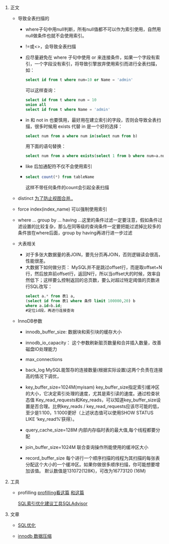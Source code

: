 1. 正文

    - 导致全表扫描的
        - where子句中用null判断，所有null值都不可以作为索引使用，自然用null做条件也就不会使用索引。
        - !=或<>，会导致全表扫描
        - 应尽量避免在 where 子句中使用 or 来连接条件，如果一个字段有索引，一个字段没有索引，将导致引擎放弃使用索引而进行全表扫描，如：
            ```sql
            select id from t where num=10 or Name = 'admin'
            ```
            可以这样查询：
            ```sql
            select id from t where num = 10
            union all
            select id from t where Name = 'admin'
            ```
        - in 和 not in 也要慎用，最好用在建立索引的字段，否则会导致全表扫描，很多时候用 exists 代替 in 是一个好的选择：
            ```sql
            select num from a where num in(select num from b)
            ```
            用下面的语句替换：
            ```sql
            select num from a where exists(select 1 from b where num=a.num)
            ```
        - like 后加通配符不仅不会使用索引

        - ```sql
          select count(*) from tableName
          ```
            这样不带任何条件的count会引起全表扫描

    - distinct [为了防止视图合并..](https://blog.csdn.net/ren6370/article/details/73732537)

    - force index(index_name) 可以强制使用索引

    - where ... group by ... having ...这里的条件过滤一定要注意，假如条件过滤设置的比较复杂，那么在同等级的查询条件一定要把能过滤掉比较多的条件放在where后面，group by having再进行进一步过滤

    - 大表相关
        - 对于多张大数据量的表JOIN，要先分页再JOIN，否则逻辑读会很高，性能很差。
        - 大数据下如何做分页：
            MySQL并不是跳过offset行，而是取offset+N行，然后放弃前offset行，返回N行，所以当offset大的时候，效率自然低下；这样要么控制返回的总页数，要么对超过特定阈值的页数进行SQL改写：
            ```sql
            select a.* from 表1 a,
            (select id from 表1 where 条件 limit 100000,20) b
            where a.id=b.id;
            #定位id段，再进行连接查询
            ```
    - InnoDB参数
        - innodb_buffer_size:
            数据块和索引块的缓存大小
        - innodb_io_capacity：
            这个参数刷新脏页数量和合并插入数量，改善磁盘IO处理能力

        - max_connections

        - back_log
            MySQL能暂存的连接数量(根据实际设置)这两个负责在连接高的情况下调优，

        - key_buffer_size=1024M(myisam)
            key_buffer_size指定索引缓冲区的大小，它决定索引处理的速度，尤其是索引读的速度。通过检查状态值 Key_read_requests和Key_reads，可以知道key_buffer_size设置是否合理。比例key_reads / key_read_requests应该尽可能的低，至少是1:100，1:1000更好（上述状态值可以使用SHOW STATUS LIKE ‘key_read%’获得）。

        - query_cache_size=128M
            内部内存临时表的最大值,每个线程都要分配
        - join_buffer_size=1024M
            联合查询操作所能使用的缓冲区大小
        - record_buffer_size
            每个进行一个顺序扫描的线程为其扫描的每张表分配这个大小的一个缓冲区。如果你做很多顺序扫描，你可能想要增加该值。
            默认数值是131072(128K)，可改为16773120 (16M)
2. 工具
    - profilling
        [profilling看这篇](https://blog.csdn.net/u011277123/article/details/53316206)
        [和这篇](https://www.cnblogs.com/timlearn/p/4052523.html)

        [SQL索引优化建议工具SQLAdvisor](https://blog.csdn.net/qq_14997169/article/details/76054081)

3. 文章
    - [SQL优化](http://lib.csdn.net/article/mysql/5037)

    - [innodb 数据压缩](https://blog.csdn.net/hello188988/article/details/53213118)
